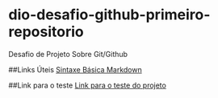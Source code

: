 # dio-desafio-github-primeiro-repositorio
Desafio de Projeto Sobre Git/Github

##Links Úteis
[Sintaxe Básica Markdown](https://docs.pipz.com/central-de-ajuda/learning-center/guia-basico-de-markdown#open)


##Link para o teste
[Link para o teste do projeto](https://github.com/Italo1994/dio-desafio-github-primeiro-repositorio/tree/master)
